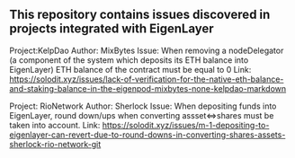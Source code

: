 ## This repository contains issues discovered in projects integrated with EigenLayer

Project:KelpDao
Author: MixBytes
Issue: When removing a nodeDelegator (a component of the system which deposits its ETH balance into EigenLayer) ETH balance of the contract must be equal to 0
Link: https://solodit.xyz/issues/lack-of-verification-for-the-native-eth-balance-and-staking-balance-in-the-eigenpod-mixbytes-none-kelpdao-markdown

Project: RioNetwork
Author: Sherlock
Issue: When depositing funds into EigenLayer, round down/ups when converting assset<=>shares must be taken into account.
Link: https://solodit.xyz/issues/m-1-depositing-to-eigenlayer-can-revert-due-to-round-downs-in-converting-shares-assets-sherlock-rio-network-git

